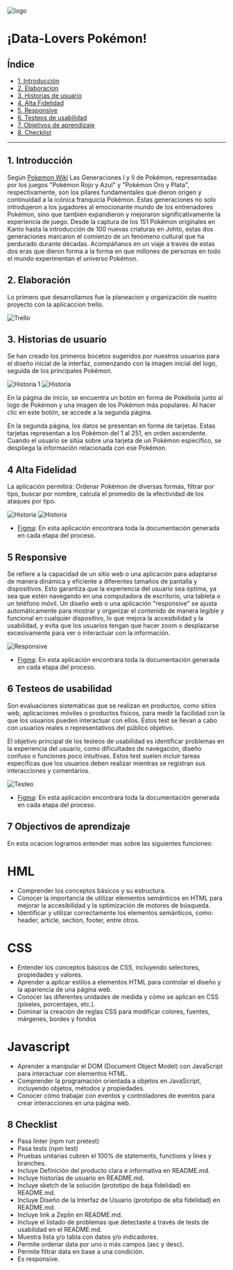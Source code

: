 ![logo](src/data/pokemon/Readme/Logo-Pokemon.png)

# ¡Data-Lovers Pokémon!

## Índice

* [1. Introducción](#1-introducción)
* [2. Elaboracíon ](#2-elaboración)
* [3. Historias de usuario](#3-historias-de-usuario)
* [4. Alta Fidelidad](#4-alta-fidelidad)
* [5. Responsive](#5-responsive)
* [6. Testeos de usabilidad](#6-testeos-de-usabilidad)
* [7. Objetivos de aprendizaje](#7-objectivos-de-aprendizaje)
* [8. Checklist](#8-checklist)

***

## 1. Introducción

Según [Pokemon Wiki](https://pokemon.fandom.com/es/wiki/Generaciones_Pok%C3%A9mon)
Las Generaciones I y II de Pokémon, representadas por los juegos "Pokémon Rojo y Azul" y "Pokémon Oro y Plata", respectivamente, son los pilares fundamentales que dieron origen y continuidad a la icónica franquicia Pokémon. Estas generaciones no solo introdujeron a los jugadores al emocionante mundo de los entrenadores Pokémon, sino que también expandieron y mejoraron significativamente la experiencia de juego. Desde la captura de los 151 Pokémon originales en Kanto hasta la introducción de 100 nuevas criaturas en Johto, estas dos generaciones marcaron el comienzo de un fenómeno cultural que ha perdurado durante décadas. Acompáñanos en un viaje a través de estas dos eras que dieron forma a la forma en que millones de personas en todo el mundo experimentan el universo Pokémon.

## 2. Elaboración

Lo primero que desarrollamos fue la planeacion y organización de nuetro proyecto con la aplicaccion trello.

![Trello](src/data/pokemon/Readme/Trello.png)

## 3. Historias de usuario

Se han creado los primeros bocetos sugeridos por nuestros usuarios para el diseño inicial de la interfaz, comenzando con la imagen inicial del logo, seguida de los principales Pokémon.

![Historia 1](src/data/pokemon/Readme/poke%201.1.jpg)
![Historia ](src/data/pokemon/Readme/poke%204.4.jpg)

En la página de inicio, se encuentra un botón en forma de Pokébola junto al logo de Pokémon y una imagen de los Pokémon más populares. Al hacer clic en este botón, se accede a la segunda página.

En la segunda página, los datos se presentan en forma de tarjetas. Estas tarjetas representan a los Pokémon del 1 al 251, en orden ascendente. Cuando el usuario se sitúa sobre una tarjeta de un Pokémon específico, se despliega la información relacionada con ese Pokémon.

## 4 Alta Fidelidad

La aplicación permitirá: Ordenar Pokémon de diversas formas, filtrar por tipo, buscar por nombre, calcula el promedio de la efectividad de los ataques por tipo.

![Historia ](src/data/pokemon/Readme/interfaz.png) 
![Historia ](src/data/pokemon/Readme/interfaz%202.png)
 
* [Figma](https://www.figma.com/file/tumuHLKHR7Twk7Nu6InR5B/Untitled?type=whiteboard&node-id=507-247&t=chMtxgcWdjlMdycb-0): En esta aplicación encontrara toda la documentación generada en cada etapa del proceso.

## 5 Responsive

Se refiere a la capacidad de un sitio web o una aplicación para adaptarse de manera dinámica y eficiente a diferentes tamaños de pantalla y dispositivos. Esto garantiza que la experiencia del usuario sea óptima, ya sea que estén navegando en una computadora de escritorio, una tableta o un teléfono móvil. Un diseño web o una aplicación "responsive" se ajusta automáticamente para mostrar y organizar el contenido de manera legible y funcional en cualquier dispositivo, lo que mejora la accesibilidad y la usabilidad, y evita que los usuarios tengan que hacer zoom o desplazarse excesivamente para ver o interactuar con la información.

![Responsive](src/data/pokemon/Readme/responci.jpg)

* [Figma](https://www.figma.com/file/tumuHLKHR7Twk7Nu6InR5B/Untitled?type=whiteboard&node-id=507-247&t=chMtxgcWdjlMdycb-0): En esta aplicación encontrara toda la documentación generada en cada etapa del proceso.

## 6 Testeos de usabilidad

Son evaluaciones sistemáticas que se realizan en productos, como sitios web, aplicaciones móviles o productos físicos, para medir la facilidad con la que los usuarios pueden interactuar con ellos. Estos test se llevan a cabo con usuarios reales o representativos del público objetivo.

El objetivo principal de los testeos de usabilidad es identificar problemas en la experiencia del usuario, como dificultades de navegación, diseño confuso o funciones poco intuitivas. Estos test suelen incluir tareas específicas que los usuarios deben realizar mientras se registran sus interacciones y comentarios.

![Testeo ](src/data/pokemon/Readme/test1.png)

* [Figma](https://www.figma.com/file/tumuHLKHR7Twk7Nu6InR5B/Untitled?type=whiteboard&node-id=507-247&t=chMtxgcWdjlMdycb-0): En esta aplicación encontrara toda la documentación generada en cada etapa del proceso.

## 7 Objectivos de aprendizaje

En esta ocacion logramos entender mas sobre las siguientes funciones:

# HML

* Comprender los conceptos básicos y su estructura.
* Conocer la importancia de utilizar elementos semánticos en HTML para mejorar la accesibilidad y la optimización de motores de búsqueda.
* Identificar y utilizar correctamente los elementos semánticos, como: header, article, section, footer, entre otros.

# CSS 
* Entender los conceptos básicos de CSS, incluyendo selectores, propiedades y valores.
* Aprender a aplicar estilos a elementos HTML para controlar el diseño y la apariencia de una página web.
* Conocer las diferentes unidades de medida y cómo se aplican en CSS (píxeles, porcentajes, etc.).
* Dominar la creación de reglas CSS para modificar colores, fuentes, márgenes, bordes y fondos

# Javascript

* Aprender a manipular el DOM (Document Object Model) con JavaScript para interactuar con elementos HTML.
* Comprender la programación orientada a objetos en JavaScript, incluyendo objetos, métodos y propiedades.
* Conocer cómo trabajar con eventos y controladores de eventos para crear interacciones en una página web.


## 8 Checklist

 * Pasa linter (npm run pretest)
 * Pasa tests (npm test)
 * Pruebas unitarias cubren el 100% de statements, functions y lines y branches.
 * Incluye Definición del producto clara e informativa en README.md.
 * Incluye historias de usuario en README.md.
 * Incluye sketch de la solución (prototipo de baja fidelidad) en README.md.
 * Incluye Diseño de la Interfaz de Usuario (prototipo de alta fidelidad) en README.md.
 * Incluye link a Zeplin en README.md.
 * Incluye el listado de problemas que detectaste a través de tests de usabilidad en el README.md.
 * Muestra lista y/o tabla con datos y/o indicadores.
 * Permite ordenar data por uno o más campos (asc y desc).
 * Permite filtrar data en base a una condición.
 * Es responsive.
